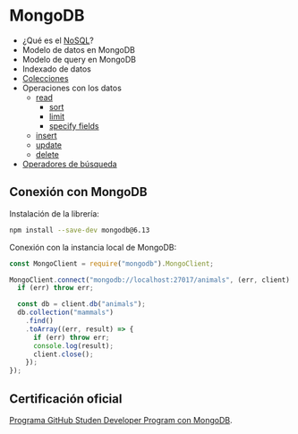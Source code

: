 # MongoDB

* ¿Qué es el [NoSQL](https://cloud.google.com/discover/what-is-nosql?hl=en#what-is-a-nosql-database)?
* Modelo de datos en MongoDB
* Modelo de query en MongoDB
* Indexado de datos
* [Colecciones](https://www.mongodb.com/docs/manual/reference/method/js-collection/)
* Operaciones con los datos
  * [read](https://www.mongodb.com/docs/drivers/node/current/fundamentals/crud/read-operations/retrieve/)
    * [sort](https://www.mongodb.com/docs/drivers/node/current/fundamentals/crud/read-operations/sort/)
    * [limit](https://www.mongodb.com/docs/drivers/node/current/fundamentals/crud/read-operations/limit/)
    * [specify fields](https://www.mongodb.com/docs/drivers/node/current/fundamentals/crud/read-operations/project/)
  * [insert](https://www.mongodb.com/docs/drivers/node/current/fundamentals/crud/write-operations/insert/)
  * [update](https://www.mongodb.com/docs/drivers/node/current/fundamentals/crud/write-operations/modify/#update-documents)
  * [delete](https://www.mongodb.com/docs/drivers/node/current/fundamentals/crud/write-operations/delete/)
* [Operadores de búsqueda](https://www.mongodb.com/docs/manual/reference/operator/query/)

## Conexión con MongoDB

Instalación de la librería:

```bash
npm install --save-dev mongodb@6.13
```

Conexión con la instancia local de MongoDB:

```js
const MongoClient = require("mongodb").MongoClient;

MongoClient.connect("mongodb://localhost:27017/animals", (err, client) => {
  if (err) throw err;

  const db = client.db("animals");
  db.collection("mammals")
    .find()
    .toArray((err, result) => {
      if (err) throw err;
      console.log(result);
      client.close();
    });
});
```

## Certificación oficial

[Programa GitHub Studen Developer Program con MongoDB](https://www.mongodb.com/students?utm_source=LINKEDIN&utm_medium=ORGANIC_SOCIAL_ADVOCACY).

